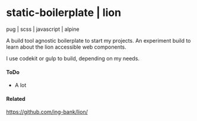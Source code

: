# static-boilerplate | lion
pug | scss | javascript | alpine

A build tool agnostic boilerplate to start my projects.
An experiment build to learn about the lion accessible web components.

I use codekit or gulp to build, depending on my needs.

#### ToDo

* A lot

#### Related

https://github.com/ing-bank/lion/